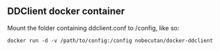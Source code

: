 ## DDClient docker container

Mount the folder containing ddclient.conf to /config, like so:
```
docker run -d -v /path/to/config:/config nobecutan/docker-ddclient
```
